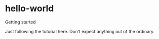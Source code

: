 # hello-world
Getting started

Just following the tutorial here. Don't expect anything out of the ordinary.
